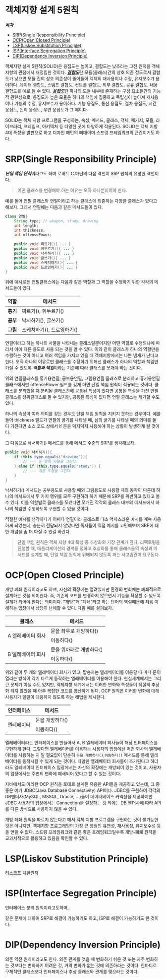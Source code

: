 # 객체지향 설계 5원칙
<u>***목차***</u>
- [SRP(Single Responsibility Principle)](#srpsingle-responsibility-principle)
- [OCP(Open Closed Principle)](#ocpopen-closed-principle)
- [LSP(Liskov Substitution Principle)](#lspliskov-substitution-principle)
- [ISP(Interface Segregation Principle)](#ispinterface-segregation-principle)
- [DIP(Dependency Inversion Principle)](#dipdependency-inversion-principle)


객체지향 설계 5원칙(SOLID)은 응집도는 높이고, 결합도는 낮추라는 고전 원칙을 객체 지향의 관점에서 재정립한 것이다. 
<u>***결합도***</u>란 모듈(클래스)간의 상호 의존 정도로서 결합도가 낮으면 모듈 간의 상호 의존성이 줄어들어 객체의 재사용이나 수정, 유지보수가 용이하다.
데이터 결합도, 스탬프 결합도, 컨트롤 결합도, 외부 결합도, 공유 결합도, 내용 결합도를 예로 들 수 있다.
<u>***응집도***</u>란 하나의 모듈 내부에 존재하는 구성 요소들간의 기능적 관련성으로, 
응집도가 높은 모듈은 하나의 책임에 집중하고 독립성이 높아져 재사용이나 기능의 수정, 유지보수가 용이하다.
기능 응집도, 통신 응집도, 절차 응집도, 시간 응집도, 논리 응집도, 우연 응집도가 그 예이다.

SOLID는 객체 지향 프로그램을 구성하는, 속성, 메서드, 클래스, 객체, 패키지, 모듈, 라이브러리, 프레임크, 아키텍처 등 
다양한 곳에 다양하게 적용된다. SOLID는 객체 지향 4대 특성을 발판으로 하고 디자인 패턴의 뼈대이며 스프링 프레임워크의 근간이기도 하다. 
# SRP(Single Responsibility Principle)
***단일 책임 원칙***이라고도 하며 로버트.C.마틴의 다음 격언이 SRP 원칙의 유명한 격언이다.
> 어떤 클래스를 변경해야 하는 이유는 오직 하나뿐이어야 한다.

예를 들어 연필 클래스와 연필이라고 하는 클래스에 의존하는 다양한 클래스가 있다고 해보자. 그래서 연필에는 다음과 같은 메서드들이 있다.

```java
class 연필{
    String type; // weapon, study, drawing
    int length;
    int thickness;
    int offensePower;
  
    public void 찌르기(){ ... }
    public void 휘두르기(){ ... }
    public void 낙서하기(){ ... }
    public void 글쓰기(){ ... }
    public void 스케치하기(){ ... }
    public void 드로잉하기(){ ... }
}
```
위에 예시로든 연필클래스에는 다음과 같은 역할과 그 역할을 수행하기 위한 각각의 메서드들이 있다.

| 역할 | 메서드 |
|---|---|
| **흉기** | 찌르기(),  휘두르기() |
| **공부** | 낙서하기(),  글쓰기() |
| **그림** | 스케치하기(),  드로잉하기() |

연필이라고 하는 하나의 사물을 나타내는 클래스일뿐이지만 어떤 역할로 수행되냐에 따라서 아예 다른 용도로 사용 되는 것을 알 수 있다. 이와 같이 클래스가 하나의 역할만을 수행하는 것이 아니고 
여러 책임을 가지고 있을 때 객체지향에서는 나쁜 냄새가 난다고 한다. 오직 하나의 이유로만 클래스를 수정하기 위해선 클래스가 하나의 역할과 책임만 가질 수 있도록
***역할과 책임***이라는 기준에 따라 클래스를 쪼개야 하는 것이다.

위의 연필클래스를 흉기용연필, 공부용연필, 그림용연필 클래스로 분리하고 흉기용연필 클래스에서만 offensePower 필드를 갖게 하면 단일 책임 원칙이 적용되는 것이다.
클래스를 분리했을 때 분리된 클래스간에 공통된 특성이 있다면 공통된 특성을 가진 연필클래스를 상위클래스로 둘 수 있지만, 공통된 특성이 없다면 연필 클래스는 제거할 수도 있다.

하나의 속성이 여러 의미를 갖는 경우도 단일 책임 원칙을 지키지 못하는 경우이다. 예를 들어 thickness 필드가 연필의 굵기를 나타낼 때, 
심의 굵기를 나타낼 때의 의미를 둘 다 가진다면 소스 코드 상에서 if 문을 덕지덕지 사용해야 하는 상황이 발생하게 될 것이다.

그 다음으로 낙서하기() 메서드를 통해 메서드 수준의 SRP를 생각해보자.
```java
public void 낙서하기(){
    if (this.type.equals("drawing")){
        // --- 눈 앞의 사물을 그린다.
    } else if (this.type.equals("study")) {
        // --- 각종 도형을 그린다.
    }
}
```
낙서하기() 메서드는 공부용도로 사용할 때와 그림용도로 사용할 때의 동작이 다른데 하나의 메서드에서 두 가지 행위를 모두 구현하려 하기 때문에
SRP를 위반하고 있다고 볼 수 있다. 이를 역할별로 클래스를 쪼갠다면 쪼개진 각각의 클래스 내부의 메서드에서 하나의 책임만 수행하도록 구현할 수 있을 것이다.

적절한 예시를 생각하다가 어쩌다 연필이라 클래스로 다소 억지스러운 예시를 계속 사용하게 되었는데, 충분히 전달되지 않았다면 독자들이 직접 예시를 고민해보며 SRP에 대한 
개념을 좀 더 다질 수 있길 바란다.

> 단일 책임 원칙은 객체 지향 4대 특성 중 추상화와 가장 관계가 깊다. 리팩토링을 진행할 때, 애플리케이션의 경계를 정하고 추상화를 통해 
> 클래스들의 속성과 메서드를 설계할 때, 단일 책임 원칙에 위배되지 않도록 짜는 사고습관이 요구된다.

# OCP(Open Closed Principle)
개방 폐쇄 원칙이라고도 하며, 자신의 확장에는 열려있지만 환경의 변화에는 폐쇄적으로 설계하는 것을 의미한다. 즉, 기존의 코드를 변경하지 않으면서 기능을 확장할 수 있도록 설계가 되어야 한다는 의미이다.
"개방"과 "폐쇄"라고 하는 단어의 역설때문에 처음 이해하는 입장에서 상당히 난해할 수 있다. 다음 예를 살펴보자.
<table>
    <thead>
        <tr>
            <th>클래스</th>
            <th>메서드</th>
        </tr>
    </thead>
    <tbody>
        <tr>
            <td rowspan=2> A 엘레베이터 회사</td>
            <td>문을 좌우로 개방하다()</td>
        </tr>
        <tr>
            <td>이동하다()</td>
        </tr>
        <tr>
            <td rowspan=2>B 엘레베이터 회사</td>
            <td>문을 위아래로 개방하다()</td>
        </tr>
        <tr>
            <td>이동하다()</td>
        </tr>
    </tbody>
</table>
위와 같이 두 개의 엘레베이터 회사가 있고, 탑승자는 엘레베이터를 이용할 때 마다 문이 열리는 방식이 각기 다르게 동작하는 엘레베이터를 이용해야 한다.
현실세계에서는 그리 큰 문제가 아닐 수도 있지만, 객체지향 세계에서는 이러한 변화와 특성들이 적절히 추상화 되지 않았을 때 아주 복잡한 코드를 양산하게 된다.  
OCP 원칙은 이러한 변화에 대해 사용자가 일일이 대응하지 않도록 하는 해법을 제시한다.

<table>
    <thead>
        <tr>
            <th>인터페이스</th>
            <th>메서드</th>
        </tr>
    </thead>
    <tbody>
        <tr>
            <td rowspan="2"> 엘레베이터 </td>
            <td > 문을 개방하다() </td>
        </tr>
        <tr>
            <td > 이동하다() </td>
        </tr>
    </tbody>
</table>

엘레베이터라는 인터페이스를 만들어서 A, B 엘레베이터 회사들이 해당 인터페이스를 구현하게 한다. 그렇다면 엘레베이터를 이용하는 사용자의 입장에선 
어떤 회사의 엘레베이터를 사용하는 지 알 필요없이 단순히 `문을 개방하다()`,`이동하다()` 메서드를 통해 엘레베이터를 동작시킬 수 있게 되는 것이다.
다양한 엘레베이터 회사들이 추가된다고 하더라도 엘레베이터 인터페이스 입장에서는 자신의 확장에는 개방되어 있는 것이고, 사용자의 입장에서는 주변의 변화에 폐쇄되어 있다고 할 수 있는 것이다.

자바에서도 이러한 OCP 원칙을 토대로 설계된 유용한 API들을 제공하고 있는데, 그 중 좋은 예가 JDBC(Java Database Connectivity) API이다.
JDBC를 구현하여 각각의 DB벤더사(MySQL, MSSQL, Oracle, ...)들이 데이터베이스 커넥션을 제공하지만 JDBC 사용자의 입장에서는 Connection을 설정하는 것 외에는 
DB 벤더사에 따라 API를 다른 방식으로 사용하지 않을 수 있다. 

개방 폐쇄 원칙을 따르지 않는다고 해서 객체 지향 프로그램을 구현하는 것이 불가능한 것은 아니지만, 객체지향 프로그래밍의 가장 큰 장점인 유연성, 재사용성, 유지보수성 등을 얻을 수 없다.
스프링 프레임워크와 같은 좋은 프레임워크일수록 개방-폐쇄 원칙을 교과서적으로 활용하고 있음을 확인할 수 있다.

# LSP(Liskov Substitution Principle)
리스코프 치환원칙
# ISP(Interface Segregation Principle)
인터페이스 분리 원칙이라고도하며, 


같은 문제에 대하여 SRP로 해결이 가능하기도 하고, ISP로 해결이 가능하기도 한 것이다. 
# DIP(Dependency Inversion Principle)
의존 역전 원칙이라고도 한다. 의존 관계를 맺을 때 변화하기 쉬운 것 또는 자주 변화하는 것보다는 변화하기 어려운 것, 거의 변화가 없는 것에 의존하라는 것이다. 
한마디로 구체적인 클래스보다 인터페이스나 추상 클래스와 관계를 맺으라는 것이다.

